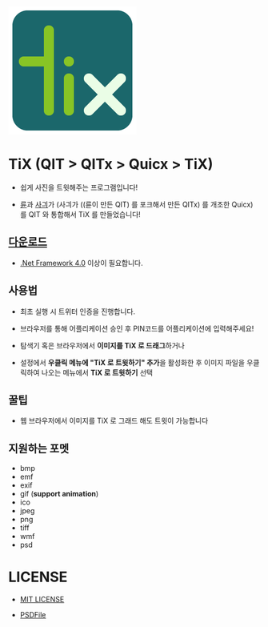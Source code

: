 ![TiX](Icon/256.png)

# TiX (QIT > QITx > Quicx > TiX)

- 쉽게 사진을 트윗해주는 프로그램입니다!

- [륜](https://ryuanerin.kr/)과 [사긔](http://usagination.com)가 (사긔가 ((륜이 만든 QIT) 를 포크해서 만든 QITx) 를 개조한 Quicx) 를 QIT 와 통합해서 TiX 를 만들었습니다!

## [다운로드](https://github.com/RyuaNerin/QIT/releases/latest)

- [.Net Framework 4.0](https://www.microsoft.com/ko-kr/download/details.aspx?id=17851) 이상이 필요합니다.

## 사용법

- 최초 실행 시 트위터 인증을 진행합니다.

- 브라우저를 통해 어플리케이션 승인 후 PIN코드를 어플리케이션에 입력해주세요!

- 탐색기 혹은 브라우저에서 **이미지를 TiX 로 드래그**하거나

- 설정에서 **우클릭 메뉴에 "TiX 로 트윗하기" 추가**을 활성화한 후 이미지 파일을 우클릭하여 나오는 메뉴에서 **TiX 로 트윗하기** 선택

## 꿀팁

- 웹 브라우저에서 이미지를 TiX 로 그래드 해도 트윗이 가능합니다

## 지원하는 포멧

- bmp
- emf
- exif
- gif (**support animation**)
- ico
- jpeg
- png
- tiff
- wmf
- psd

# LICENSE

- [MIT LICENSE](LICENSE)

- [PSDFile](http://psdplugin.codeplex.com/)
